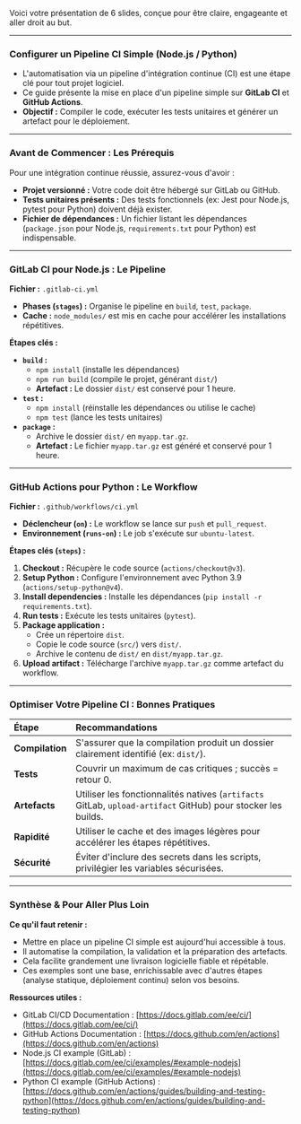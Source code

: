 Voici votre présentation de 6 slides, conçue pour être claire, engageante et aller droit au but.

---

### Configurer un Pipeline CI Simple (Node.js / Python)

*   L'automatisation via un pipeline d'intégration continue (CI) est une étape clé pour tout projet logiciel.
*   Ce guide présente la mise en place d'un pipeline simple sur **GitLab CI** et **GitHub Actions**.
*   **Objectif :** Compiler le code, exécuter les tests unitaires et générer un artefact pour le déploiement.

---

### Avant de Commencer : Les Prérequis

Pour une intégration continue réussie, assurez-vous d'avoir :

*   **Projet versionné :** Votre code doit être hébergé sur GitLab ou GitHub.
*   **Tests unitaires présents :** Des tests fonctionnels (ex: Jest pour Node.js, pytest pour Python) doivent déjà exister.
*   **Fichier de dépendances :** Un fichier listant les dépendances (`package.json` pour Node.js, `requirements.txt` pour Python) est indispensable.

---

### GitLab CI pour Node.js : Le Pipeline

**Fichier :** `.gitlab-ci.yml`

*   **Phases (`stages`) :** Organise le pipeline en `build`, `test`, `package`.
*   **Cache :** `node_modules/` est mis en cache pour accélérer les installations répétitives.

**Étapes clés :**

*   **`build` :**
    *   `npm install` (installe les dépendances)
    *   `npm run build` (compile le projet, générant `dist/`)
    *   **Artefact :** Le dossier `dist/` est conservé pour 1 heure.
*   **`test` :**
    *   `npm install` (réinstalle les dépendances ou utilise le cache)
    *   `npm test` (lance les tests unitaires)
*   **`package` :**
    *   Archive le dossier `dist/` en `myapp.tar.gz`.
    *   **Artefact :** Le fichier `myapp.tar.gz` est généré et conservé pour 1 heure.

---

### GitHub Actions pour Python : Le Workflow

**Fichier :** `.github/workflows/ci.yml`

*   **Déclencheur (`on`) :** Le workflow se lance sur `push` et `pull_request`.
*   **Environnement (`runs-on`) :** Le job s'exécute sur `ubuntu-latest`.

**Étapes clés (`steps`) :**

1.  **Checkout :** Récupère le code source (`actions/checkout@v3`).
2.  **Setup Python :** Configure l'environnement avec Python 3.9 (`actions/setup-python@v4`).
3.  **Install dependencies :** Installe les dépendances (`pip install -r requirements.txt`).
4.  **Run tests :** Exécute les tests unitaires (`pytest`).
5.  **Package application :**
    *   Crée un répertoire `dist`.
    *   Copie le code source (`src/`) vers `dist/`.
    *   Archive le contenu de `dist/` en `dist/myapp.tar.gz`.
6.  **Upload artifact :** Télécharge l'archive `myapp.tar.gz` comme artefact du workflow.

---

### Optimiser Votre Pipeline CI : Bonnes Pratiques

| Étape         | Recommandations                                                                   |
| :------------ | :-------------------------------------------------------------------------------- |
| **Compilation** | S'assurer que la compilation produit un dossier clairement identifié (ex: `dist/`). |
| **Tests**     | Couvrir un maximum de cas critiques ; succès = retour 0.                          |
| **Artefacts** | Utiliser les fonctionnalités natives (`artifacts` GitLab, `upload-artifact` GitHub) pour stocker les builds. |
| **Rapidité**  | Utiliser le cache et des images légères pour accélérer les étapes répétitives.    |
| **Sécurité**  | Éviter d'inclure des secrets dans les scripts, privilégier les variables sécurisées. |

---

### Synthèse & Pour Aller Plus Loin

**Ce qu'il faut retenir :**

*   Mettre en place un pipeline CI simple est aujourd'hui accessible à tous.
*   Il automatise la compilation, la validation et la préparation des artefacts.
*   Cela facilite grandement une livraison logicielle fiable et répétable.
*   Ces exemples sont une base, enrichissable avec d'autres étapes (analyse statique, déploiement continu) selon vos besoins.

**Ressources utiles :**

*   GitLab CI/CD Documentation : [https://docs.gitlab.com/ee/ci/](https://docs.gitlab.com/ee/ci/)
*   GitHub Actions Documentation : [https://docs.github.com/en/actions](https://docs.github.com/en/actions)
*   Node.js CI example (GitLab) : [https://docs.gitlab.com/ee/ci/examples/#example-nodejs](https://docs.gitlab.com/ee/ci/examples/#example-nodejs)
*   Python CI example (GitHub Actions) : [https://docs.github.com/en/actions/guides/building-and-testing-python](https://docs.github.com/en/actions/guides/building-and-testing-python)